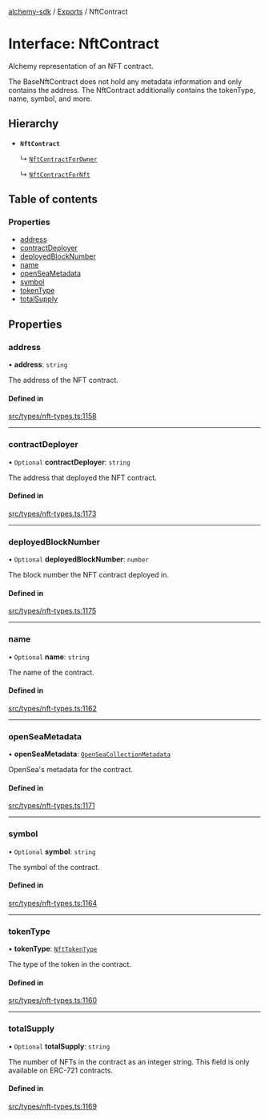 [alchemy-sdk](../README.md) / [Exports](../modules.md) / NftContract

# Interface: NftContract

Alchemy representation of an NFT contract.

The BaseNftContract does not hold any metadata information and only contains
the address. The NftContract additionally contains the tokenType, name,
symbol, and more.

## Hierarchy

- **`NftContract`**

  ↳ [`NftContractForOwner`](NftContractForOwner.md)

  ↳ [`NftContractForNft`](NftContractForNft.md)

## Table of contents

### Properties

- [address](NftContract.md#address)
- [contractDeployer](NftContract.md#contractdeployer)
- [deployedBlockNumber](NftContract.md#deployedblocknumber)
- [name](NftContract.md#name)
- [openSeaMetadata](NftContract.md#openseametadata)
- [symbol](NftContract.md#symbol)
- [tokenType](NftContract.md#tokentype)
- [totalSupply](NftContract.md#totalsupply)

## Properties

### address

• **address**: `string`

The address of the NFT contract.

#### Defined in

[src/types/nft-types.ts:1158](https://github.com/alchemyplatform/alchemy-sdk-js/blob/1ee40cb2/src/types/nft-types.ts#L1158)

___

### contractDeployer

• `Optional` **contractDeployer**: `string`

The address that deployed the NFT contract.

#### Defined in

[src/types/nft-types.ts:1173](https://github.com/alchemyplatform/alchemy-sdk-js/blob/1ee40cb2/src/types/nft-types.ts#L1173)

___

### deployedBlockNumber

• `Optional` **deployedBlockNumber**: `number`

The block number the NFT contract deployed in.

#### Defined in

[src/types/nft-types.ts:1175](https://github.com/alchemyplatform/alchemy-sdk-js/blob/1ee40cb2/src/types/nft-types.ts#L1175)

___

### name

• `Optional` **name**: `string`

The name of the contract.

#### Defined in

[src/types/nft-types.ts:1162](https://github.com/alchemyplatform/alchemy-sdk-js/blob/1ee40cb2/src/types/nft-types.ts#L1162)

___

### openSeaMetadata

• **openSeaMetadata**: [`OpenSeaCollectionMetadata`](OpenSeaCollectionMetadata.md)

OpenSea's metadata for the contract.

#### Defined in

[src/types/nft-types.ts:1171](https://github.com/alchemyplatform/alchemy-sdk-js/blob/1ee40cb2/src/types/nft-types.ts#L1171)

___

### symbol

• `Optional` **symbol**: `string`

The symbol of the contract.

#### Defined in

[src/types/nft-types.ts:1164](https://github.com/alchemyplatform/alchemy-sdk-js/blob/1ee40cb2/src/types/nft-types.ts#L1164)

___

### tokenType

• **tokenType**: [`NftTokenType`](../enums/NftTokenType.md)

The type of the token in the contract.

#### Defined in

[src/types/nft-types.ts:1160](https://github.com/alchemyplatform/alchemy-sdk-js/blob/1ee40cb2/src/types/nft-types.ts#L1160)

___

### totalSupply

• `Optional` **totalSupply**: `string`

The number of NFTs in the contract as an integer string. This field is only
available on ERC-721 contracts.

#### Defined in

[src/types/nft-types.ts:1169](https://github.com/alchemyplatform/alchemy-sdk-js/blob/1ee40cb2/src/types/nft-types.ts#L1169)
